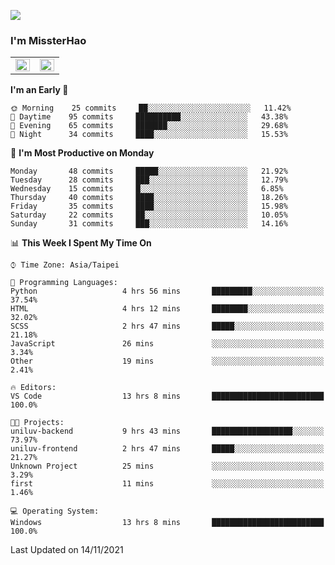 ![](https://komarev.com/ghpvc/?username=MissterHao&color=ff69b4)

### I'm MissterHao


<!-- Readme stats -->
<!-- https://github.com/anuraghazra/github-readme-stats -->
<table>
<tr>
    <td valign="top" width="50%">
    <img src="https://github-readme-stats.vercel.app/api?username=MissterHao&hide_border=true&show_icons=true&locale=en" align="left" style="width: 100%" />
    </td>
    <td valign="top" width="50%">
    <img src="https://github-readme-stats.vercel.app/api/top-langs?username=MissterHao&hide_border=true&show_icons=true&locale=en&layout=compact" align="left" style="width: 100%" />
    </td>
</tr>
</table>  


<!--START_SECTION:waka-->
**I'm an Early 🐤** 

```text
🌞 Morning    25 commits     ██░░░░░░░░░░░░░░░░░░░░░░░   11.42% 
🌆 Daytime    95 commits     ██████████░░░░░░░░░░░░░░░   43.38% 
🌃 Evening    65 commits     ███████░░░░░░░░░░░░░░░░░░   29.68% 
🌙 Night      34 commits     ████░░░░░░░░░░░░░░░░░░░░░   15.53%

```
📅 **I'm Most Productive on Monday** 

```text
Monday       48 commits     █████░░░░░░░░░░░░░░░░░░░░   21.92% 
Tuesday      28 commits     ███░░░░░░░░░░░░░░░░░░░░░░   12.79% 
Wednesday    15 commits     █░░░░░░░░░░░░░░░░░░░░░░░░   6.85% 
Thursday     40 commits     ████░░░░░░░░░░░░░░░░░░░░░   18.26% 
Friday       35 commits     ████░░░░░░░░░░░░░░░░░░░░░   15.98% 
Saturday     22 commits     ██░░░░░░░░░░░░░░░░░░░░░░░   10.05% 
Sunday       31 commits     ███░░░░░░░░░░░░░░░░░░░░░░   14.16%

```


📊 **This Week I Spent My Time On** 

```text
⌚︎ Time Zone: Asia/Taipei

💬 Programming Languages: 
Python                   4 hrs 56 mins       █████████░░░░░░░░░░░░░░░░   37.54% 
HTML                     4 hrs 12 mins       ████████░░░░░░░░░░░░░░░░░   32.02% 
SCSS                     2 hrs 47 mins       █████░░░░░░░░░░░░░░░░░░░░   21.18% 
JavaScript               26 mins             ░░░░░░░░░░░░░░░░░░░░░░░░░   3.34% 
Other                    19 mins             ░░░░░░░░░░░░░░░░░░░░░░░░░   2.41%

🔥 Editors: 
VS Code                  13 hrs 8 mins       █████████████████████████   100.0%

🐱‍💻 Projects: 
uniluv-backend           9 hrs 43 mins       ██████████████████░░░░░░░   73.97% 
uniluv-frontend          2 hrs 47 mins       █████░░░░░░░░░░░░░░░░░░░░   21.27% 
Unknown Project          25 mins             ░░░░░░░░░░░░░░░░░░░░░░░░░   3.29% 
first                    11 mins             ░░░░░░░░░░░░░░░░░░░░░░░░░   1.46%

💻 Operating System: 
Windows                  13 hrs 8 mins       █████████████████████████   100.0%

```


 Last Updated on 14/11/2021
<!--END_SECTION:waka-->

<!--
**MissterHao/MissterHao** is a ✨ _special_ ✨ repository because its `README.md` (this file) appears on your GitHub profile.

Here are some ideas to get you started:

- 🔭 I’m currently working on ...
- 🌱 I’m currently learning ...
- 👯 I’m looking to collaborate on ...
- 🤔 I’m looking for help with ...
- 💬 Ask me about ...
- 📫 How to reach me: ...
- 😄 Pronouns: ...
- ⚡ Fun fact: ...
-->

